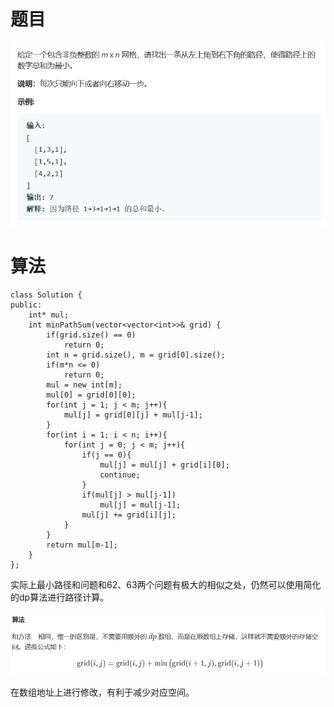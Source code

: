 # 题目

![img](./image/q.png)



# 算法

```
class Solution {
public:
    int* mul;
    int minPathSum(vector<vector<int>>& grid) {
        if(grid.size() == 0)
            return 0;
        int n = grid.size(), m = grid[0].size();
        if(m*n <= 0)
            return 0;
        mul = new int[m];
        mul[0] = grid[0][0];
        for(int j = 1; j < m; j++){
            mul[j] = grid[0][j] + mul[j-1];
        }
        for(int i = 1; i < n; i++){
            for(int j = 0; j < m; j++){
                if(j == 0){
                    mul[j] = mul[j] + grid[i][0];
                    continue;
                }
                if(mul[j] > mul[j-1])
                    mul[j] = mul[j-1];
                mul[j] += grid[i][j];
            }
        }
        return mul[m-1];
    }
};
```

实际上最小路径和问题和62、63两个问题有极大的相似之处，仍然可以使用简化的dp算法进行路径计算。



![img](./image/a.png)

在数组地址上进行修改，有利于减少对应空间。